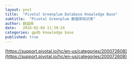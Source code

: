 ```yaml
---
layout: post
title:  "Pivotal Greenplum Database Knowledge Base"
subtitle:  "Pivotal Greenplum 数据库知识库"
author: 姚延栋
date:   2016-02-04 11:39:24
categories: gpdb knowledge base
published: true
---
```


[https://support.pivotal.io/hc/en-us/categories/200072608](https://support.pivotal.io/hc/en-us/categories/200072608)
